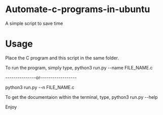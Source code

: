 # Automate-c-programs-in-ubuntu
A simple script to save time

# Usage
Place the C program and this script in the same folder. 

To run the program, simply type,
python3 run.py --name FILE_NAME.c

---------------or------------------

python3 run.py --n FILE_NAME.c


To get the documentaion within the terminal, type,
python3 run.py --help


Enjoy

